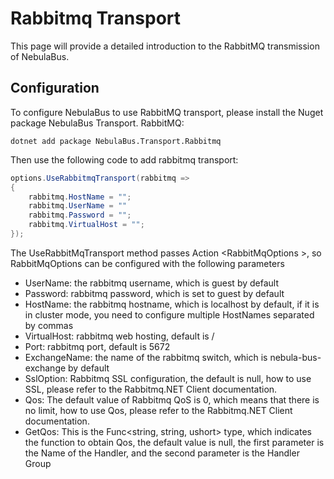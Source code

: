 # Rabbitmq Transport
This page will provide a detailed introduction to the RabbitMQ transmission of NebulaBus.

## Configuration
To configure NebulaBus to use RabbitMQ transport, please install the Nuget package NebulaBus Transport. RabbitMQ:

```shell
dotnet add package NebulaBus.Transport.Rabbitmq
```

Then use the following code to add rabbitmq transport:
```csharp
options.UseRabbitmqTransport(rabbitmq =>
{
    rabbitmq.HostName = "";
    rabbitmq.UserName = ""
    rabbitmq.Password = "";
    rabbitmq.VirtualHost = "";
});
```

The UseRabbitMqTransport method passes Action \<RabbitMqOptions \>, so RabbitMqOptions can be configured with the following parameters

- UserName: the rabbitmq username, which is guest by default
- Password: rabbitmq password, which is set to guest by default
- HostName: the rabbitmq hostname, which is localhost by default, if it is in cluster mode, you need to configure multiple HostNames separated by commas
- VirtualHost: rabbitmq web hosting, default is /
- Port: rabbitmq port, default is 5672
- ExchangeName: the name of the rabbitmq switch, which is nebula-bus-exchange by default
- SslOption: Rabbitmq SSL configuration, the default is null, how to use SSL, please refer to the Rabbitmq.NET Client documentation.
- Qos: The default value of Rabbitmq QoS is 0, which means that there is no limit, how to use Qos, please refer to the Rabbitmq.NET Client documentation.
- GetQos: This is the Func<string, string, ushort> type, which indicates the function to obtain Qos, the default value is null, the first parameter is the Name of the Handler, and the second parameter is the Handler Group

